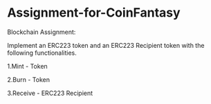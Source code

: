 # Assignment-for-CoinFantasy


Blockchain Assignment:


Implement an ERC223 token and an ERC223 Recipient token with the following functionalities.


1.Mint - Token

2.Burn - Token

3.Receive - ERC223 Recipient
